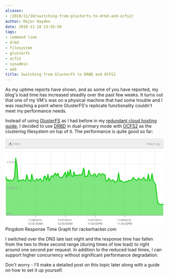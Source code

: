 ```yaml
---
aliases:
- /2010/11/10/switching-from-glusterfs-to-drbd-and-ocfs2/
author: Major Hayden
date: 2010-11-10 13:55:50
tags:
- command line
- drbd
- filesystem
- glusterfs
- ocfs2
- sysadmin
- web
title: Switching from GlusterFS to DRBD and OCFS2
---
```


As my uptime reports have shown, and as some of you have reported, my blog's load time has increased steadily over the past few weeks. It turns out that one of my VM's was on a physical machine that had some trouble and I was reaching a point where GlusterFS's replicate functionality couldn't meet my performance needs.

Instead of using [GlusterFS][1] as I had before in my [redundant cloud hosting guide][2], I decided to use [DRBD][3] in dual-primary mode with [OCFS2][4] as the clustering filesystem on top of it. The performance is quite good so far:

![5] Pingdom Response Time Graph for rackerhacker.com

I switched over the DNS late last night and the response time has fallen from the two to three second range (during times of low load) to right around one second per request. In addition to the reduced load times, I can support higher concurrency without significant performance degradation.

Don't worry - I'll make a detailed post on this topic later along with a guide on how to set it up yourself.

 [1]: http://en.wikipedia.org/wiki/GlusterFS
 [2]: /redundant-cloud-hosting-configuration-guide/
 [3]: http://en.wikipedia.org/wiki/DRBD
 [4]: http://en.wikipedia.org/wiki/OCFS
 [5]: /wp-content/uploads/2010/11/pingdomresponsetime-rackerhacker.com_.png